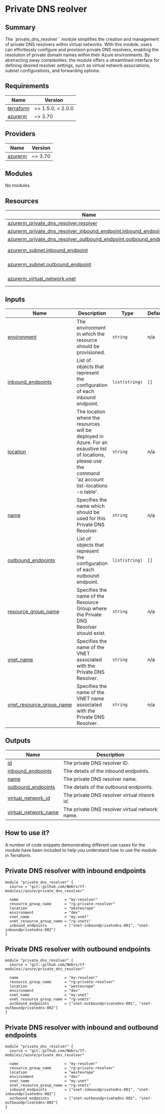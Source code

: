 # Private DNS reolver

## Summary

The `private_dns_resolver`` module simplifies the creation and management of private DNS resolvers within virtual networks. With this module, users can effortlessly configure and provision private DNS resolvers, enabling the resolution of private domain names within their Azure environments. By abstracting away complexities, the module offers a streamlined interface for defining desired resolver settings, such as virtual network associations, subnet configurations, and forwarding options.

## Requirements

| Name | Version |
|------|---------|
| <a name="requirement_terraform"></a> [terraform](#requirement\_terraform) | >= 1.5.0, < 2.0.0 |
| <a name="requirement_azurerm"></a> [azurerm](#requirement\_azurerm) | ~> 3.70 |

## Providers

| Name | Version |
|------|---------|
| <a name="provider_azurerm"></a> [azurerm](#provider\_azurerm) | ~> 3.70 |

## Modules

No modules.

## Resources

| Name | Type |
|------|------|
| [azurerm_private_dns_resolver.resolver](https://registry.terraform.io/providers/hashicorp/azurerm/latest/docs/resources/private_dns_resolver) | resource |
| [azurerm_private_dns_resolver_inbound_endpoint.inbound_endpoint](https://registry.terraform.io/providers/hashicorp/azurerm/latest/docs/resources/private_dns_resolver_inbound_endpoint) | resource |
| [azurerm_private_dns_resolver_outbound_endpoint.outbound_endpoint](https://registry.terraform.io/providers/hashicorp/azurerm/latest/docs/resources/private_dns_resolver_outbound_endpoint) | resource |
| [azurerm_subnet.inbound_endpoint](https://registry.terraform.io/providers/hashicorp/azurerm/latest/docs/data-sources/subnet) | data source |
| [azurerm_subnet.outbound_endpoint](https://registry.terraform.io/providers/hashicorp/azurerm/latest/docs/data-sources/subnet) | data source |
| [azurerm_virtual_network.vnet](https://registry.terraform.io/providers/hashicorp/azurerm/latest/docs/data-sources/virtual_network) | data source |

## Inputs

| Name | Description | Type | Default | Required |
|------|-------------|------|---------|:--------:|
| <a name="input_environment"></a> [environment](#input\_environment) | The environment in which the resource should be provisioned. | `string` | n/a | yes |
| <a name="input_inbound_endpoints"></a> [inbound\_endpoints](#input\_inbound\_endpoints) | List of objects that represent the configuration of each inbound endpoint. | `list(string)` | `[]` | no |
| <a name="input_location"></a> [location](#input\_location) | The location where the resources will be deployed in Azure. For an exaustive list of locations, please use the command 'az account list-locations -o table'. | `string` | n/a | yes |
| <a name="input_name"></a> [name](#input\_name) | Specifies the name which should be used for this Private DNS Resolver. | `string` | n/a | yes |
| <a name="input_outbound_endpoints"></a> [outbound\_endpoints](#input\_outbound\_endpoints) | List of objects that represent the configuration of each outbound endpoint. | `list(string)` | `[]` | no |
| <a name="input_resource_group_name"></a> [resource\_group\_name](#input\_resource\_group\_name) | Specifies the name of the Resource Group where the Private DNS Resolver should exist. | `string` | n/a | yes |
| <a name="input_vnet_name"></a> [vnet\_name](#input\_vnet\_name) | Specifies the name of the VNET associated with the Private DNS Resolver. | `string` | n/a | yes |
| <a name="input_vnet_resource_group_name"></a> [vnet\_resource\_group\_name](#input\_vnet\_resource\_group\_name) | Specifies the name of the VNET name associated with the Private DNS Resolver. | `string` | n/a | yes |

## Outputs

| Name | Description |
|------|-------------|
| <a name="output_id"></a> [id](#output\_id) | The private DNS resolver ID. |
| <a name="output_inbound_endpoints"></a> [inbound\_endpoints](#output\_inbound\_endpoints) | The details of the inbound endpoints. |
| <a name="output_name"></a> [name](#output\_name) | The private DNS resolver name. |
| <a name="output_outbound_endpoints"></a> [outbound\_endpoints](#output\_outbound\_endpoints) | The details of the outbound endpoints. |
| <a name="output_virtual_network_id"></a> [virtual\_network\_id](#output\_virtual\_network\_id) | The private DNS resolver virtual ntwork id. |
| <a name="output_virtual_network_name"></a> [virtual\_network\_name](#output\_virtual\_network\_name) | The private DNS resolver virtual network name. |

## How to use it?

A number of code snippets demonstrating different use cases for the module have been included to help you understand how to use the module in Terraform.

## Private DNS resolver with inbound endpoints

```hcl
module "private_dns_resolver" {
  source = "git::github.com/Nmbrs/tf-modules//azure/private_dns_resolver"

  name                     = "my-resolver"
  resource_group_name      = "rg-private-resolver"
  location                 = "westeurope"
  environment              = "dev"
  vnet_name                = "my-vnet"
  vnet_resource_group_name = "rg-vnets"
  inbound_endpoints        = ["snet-inboundprivatedns-001", "snet-inboundprivatedns-002"]
}
```

## Private DNS resolver with outbound endpoints

```hcl
module "private_dns_resolver" {
  source = "git::github.com/Nmbrs/tf-modules//azure/private_dns_resolver"

  name                     = "my-resolver"
  resource_group_name      = "rg-private-resolver"
  location                 = "westeurope"
  environment              = "dev"
  vnet_name                = "my-vnet"
  vnet_resource_group_name = "rg-vnets"
  outbound_endpoints       = ["snet-outboundprivatedns-001", "snet-outboundprivatedns-002"]
}
```

## Private DNS resolver with inbound and outbound endpoints
```hcl
module "private_dns_resolver" {
  source = "git::github.com/Nmbrs/tf-modules//azure/private_dns_resolver"

  name                     = "my-resolver"
  resource_group_name      = "rg-private-resolver"
  location                 = "westeurope"
  environment              = "dev"
  vnet_name                = "my-vnet"
  vnet_resource_group_name = "rg-vnets"
  inbound_endpoints        = ["snet-inboundprivatedns-001", "snet-inboundprivatedns-002"]
  outbound_endpoints       = ["snet-outboundprivatedns-001", "snet-outboundprivatedns-002"]
}
```
